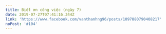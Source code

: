 ```yaml
---
title: Biết ơn công việc (ngày 7)
date: 2019-07-27T07:41:16.344Z
link: 'https://www.facebook.com/vanthanhng96/posts/1097880790408217'
noPost: '#104'
---
```


